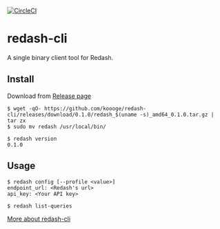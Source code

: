[![CircleCI](https://circleci.com/gh/koooge/redash-cli/tree/master.svg?style=svg)](https://circleci.com/gh/koooge/redash-cli/tree/master)

# redash-cli
A single binary client tool for Redash.

## Install
Download from [Release page](https://github.com/koooge/redash-cli/releases)

```
$ wget -qO- https://github.com/koooge/redash-cli/releases/download/0.1.0/redash_$(uname -s)_amd64_0.1.0.tar.gz | tar zx
$ sudo mv redash /usr/local/bin/

$ redash version
0.1.0
```

## Usage
```
$ redash config [--profile <value>]
endpoint_url: <Redash's url>
api_key: <Your API key>

$ redash list-queries
```

[More about redash-cli](/doc/redash.md)
